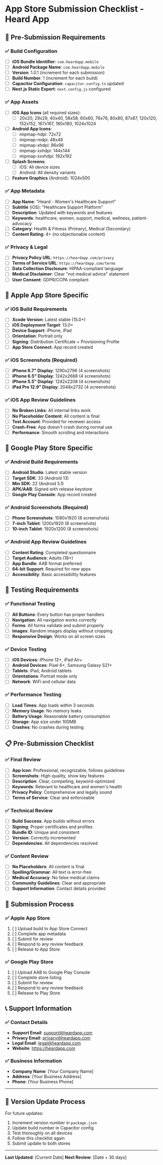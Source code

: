 # App Store Submission Checklist - Heard App

## 📱 Pre-Submission Requirements

### ✅ Build Configuration
- [ ] **iOS Bundle Identifier**: `com.heardapp.mobile`
- [ ] **Android Package Name**: `com.heardapp.mobile`
- [ ] **Version**: 1.0.1 (increment for each submission)
- [ ] **Build Number**: 1 (increment for each build)
- [ ] **Capacitor Configuration**: `capacitor.config.ts` updated
- [ ] **Next.js Static Export**: `next.config.js` configured

### ✅ App Assets
- [ ] **iOS App Icons** (all required sizes):
  - [ ] 20x20, 29x29, 40x40, 58x58, 60x60, 76x76, 80x80, 87x87, 120x120, 152x152, 167x167, 180x180, 1024x1024
- [ ] **Android App Icons**:
  - [ ] mipmap-hdpi: 72x72
  - [ ] mipmap-mdpi: 48x48
  - [ ] mipmap-xhdpi: 96x96
  - [ ] mipmap-xxhdpi: 144x144
  - [ ] mipmap-xxxhdpi: 192x192
- [ ] **Splash Screens**:
  - [ ] iOS: All device sizes
  - [ ] Android: All density variants
- [ ] **Feature Graphics** (Android): 1024x500

### ✅ App Metadata
- [ ] **App Name**: "Heard - Women's Healthcare Support"
- [ ] **Subtitle** (iOS): "Healthcare Support Platform"
- [ ] **Description**: Updated with keywords and features
- [ ] **Keywords**: healthcare, women, support, medical, wellness, patient-advocacy
- [ ] **Category**: Health & Fitness (Primary), Medical (Secondary)
- [ ] **Content Rating**: 4+ (no objectionable content)

### ✅ Privacy & Legal
- [ ] **Privacy Policy URL**: `https://heardapp.com/privacy`
- [ ] **Terms of Service URL**: `https://heardapp.com/terms`
- [ ] **Data Collection Disclosure**: HIPAA-compliant language
- [ ] **Medical Disclaimer**: Clear "not medical advice" statement
- [ ] **User Consent**: GDPR/CCPA compliant

## 🍎 Apple App Store Specific

### ✅ iOS Build Requirements
- [ ] **Xcode Version**: Latest stable (15.0+)
- [ ] **iOS Deployment Target**: 13.0+
- [ ] **Device Support**: iPhone, iPad
- [ ] **Orientation**: Portrait only
- [ ] **Signing**: Distribution Certificate + Provisioning Profile
- [ ] **App Store Connect**: App record created

### ✅ iOS Screenshots (Required)
- [ ] **iPhone 6.7" Display**: 1290x2796 (4 screenshots)
- [ ] **iPhone 6.5" Display**: 1242x2688 (4 screenshots)
- [ ] **iPhone 5.5" Display**: 1242x2208 (4 screenshots)
- [ ] **iPad Pro 12.9" Display**: 2048x2732 (4 screenshots)

### ✅ iOS App Review Guidelines
- [ ] **No Broken Links**: All internal links work
- [ ] **No Placeholder Content**: All content is final
- [ ] **Test Account**: Provided for reviewer access
- [ ] **Crash-Free**: App doesn't crash during normal use
- [ ] **Performance**: Smooth scrolling and interactions

## 🤖 Google Play Store Specific

### ✅ Android Build Requirements
- [ ] **Android Studio**: Latest stable version
- [ ] **Target SDK**: 33 (Android 13)
- [ ] **Min SDK**: 22 (Android 5.1)
- [ ] **APK/AAB**: Signed with release keystore
- [ ] **Google Play Console**: App record created

### ✅ Android Screenshots (Required)
- [ ] **Phone Screenshots**: 1080x1920 (8 screenshots)
- [ ] **7-inch Tablet**: 1200x1920 (8 screenshots)
- [ ] **10-inch Tablet**: 1920x1200 (8 screenshots)

### ✅ Android App Review Guidelines
- [ ] **Content Rating**: Completed questionnaire
- [ ] **Target Audience**: Adults (18+)
- [ ] **App Bundle**: AAB format preferred
- [ ] **64-bit Support**: Required for new apps
- [ ] **Accessibility**: Basic accessibility features

## 🧪 Testing Requirements

### ✅ Functional Testing
- [ ] **All Buttons**: Every button has proper handlers
- [ ] **Navigation**: All navigation works correctly
- [ ] **Forms**: All forms validate and submit properly
- [ ] **Images**: Random images display without cropping
- [ ] **Responsive Design**: Works on all screen sizes

### ✅ Device Testing
- [ ] **iOS Devices**: iPhone 12+, iPad Air+
- [ ] **Android Devices**: Pixel 6+, Samsung Galaxy S21+
- [ ] **Tablets**: iPad, Android tablets
- [ ] **Orientations**: Portrait mode only
- [ ] **Network**: WiFi and cellular data

### ✅ Performance Testing
- [ ] **Load Times**: App loads within 3 seconds
- [ ] **Memory Usage**: No memory leaks
- [ ] **Battery Usage**: Reasonable battery consumption
- [ ] **Storage**: App size under 100MB
- [ ] **Crashes**: No crashes during testing

## 📋 Pre-Submission Checklist

### ✅ Final Review
- [ ] **App Icon**: Professional, recognizable, follows guidelines
- [ ] **Screenshots**: High-quality, show key features
- [ ] **Description**: Clear, compelling, keyword-optimized
- [ ] **Keywords**: Relevant to healthcare and women's health
- [ ] **Privacy Policy**: Comprehensive and legally sound
- [ ] **Terms of Service**: Clear and enforceable

### ✅ Technical Review
- [ ] **Build Success**: App builds without errors
- [ ] **Signing**: Proper certificates and profiles
- [ ] **Bundle ID**: Unique and consistent
- [ ] **Version**: Correctly incremented
- [ ] **Dependencies**: All dependencies resolved

### ✅ Content Review
- [ ] **No Placeholders**: All content is final
- [ ] **Spelling/Grammar**: All text is error-free
- [ ] **Medical Accuracy**: No false medical claims
- [ ] **Community Guidelines**: Clear and appropriate
- [ ] **Support Information**: Contact details provided

## 🚀 Submission Process

### ✅ Apple App Store
1. [ ] Upload build to App Store Connect
2. [ ] Complete app metadata
3. [ ] Submit for review
4. [ ] Respond to any review feedback
5. [ ] Release to App Store

### ✅ Google Play Store
1. [ ] Upload AAB to Google Play Console
2. [ ] Complete store listing
3. [ ] Submit for review
4. [ ] Respond to any review feedback
5. [ ] Release to Play Store

## 📞 Support Information

### ✅ Contact Details
- **Support Email**: support@heardapp.com
- **Privacy Email**: privacy@heardapp.com
- **Legal Email**: legal@heardapp.com
- **Website**: https://heardapp.com

### ✅ Business Information
- **Company Name**: [Your Company Name]
- **Address**: [Your Business Address]
- **Phone**: [Your Business Phone]

---

## 🔄 Version Update Process

For future updates:
1. Increment version number in `package.json`
2. Update build number in Capacitor config
3. Test thoroughly on all devices
4. Follow this checklist again
5. Submit update to both stores

---

**Last Updated**: [Current Date]
**Next Review**: [Date + 30 days]
